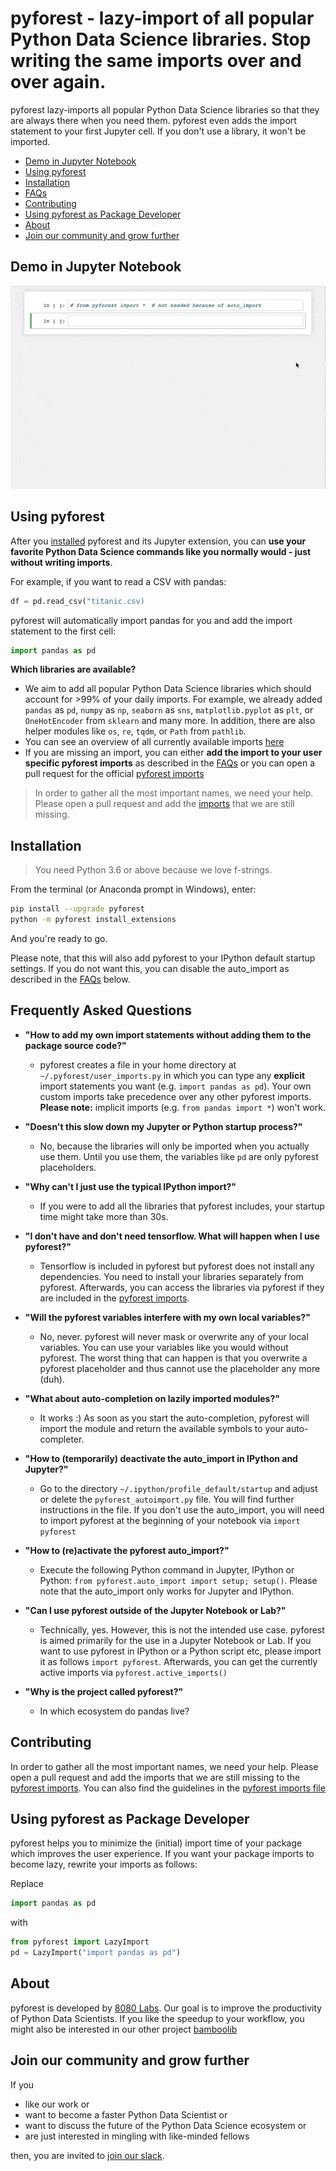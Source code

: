 # pyforest - lazy-import of all popular Python Data Science libraries. Stop writing the same imports over and over again.

pyforest lazy-imports all popular Python Data Science libraries so that they are always there when you need them. pyforest even adds the import statement to your first Jupyter cell. If you don't use a library, it won't be imported.

- [Demo in Jupyter Notebook](#demo-in-jupyter-notebook)
- [Using pyforest](#using-pyforest)
- [Installation](#installation)
- [FAQs](#frequently-asked-questions)
- [Contributing](#contributing)
- [Using pyforest as Package Developer](#using-pyforest-as-package-developer)
- [About](#about)
- [Join our community and grow further](#join-our-community-and-grow-further)



## Demo in Jupyter Notebook
![demo](examples/assets/pyforest_demo_in_jupyter.gif)


## Using pyforest

After you [installed](#installation) pyforest and its Jupyter extension, you can __use your favorite Python Data Science commands like you normally would - just without writing imports__.

For example, if you want to read a CSV with pandas:

```python
df = pd.read_csv("titanic.csv)
```

pyforest will automatically import pandas for you and add the import statement to the first cell:
```python
import pandas as pd
```


__Which libraries are available?__
- We aim to add all popular Python Data Science libraries which should account for >99% of your daily imports. For example, we already added `pandas` as `pd`, `numpy` as `np`, `seaborn` as `sns`, `matplotlib.pyplot` as `plt`, or `OneHotEncoder` from `sklearn` and many more. In addition, there are also helper modules like `os`, `re`, `tqdm`, or `Path` from `pathlib`.
- You can see an overview of all currently available imports [here](src/pyforest/_imports.py)
- If you are missing an import, you can either __add the import to your user specific pyforest imports__ as described in the [FAQs](#frequently-asked-questions) or you can open a pull request for the official [pyforest imports](src/pyforest/_imports.py)

> In order to gather all the most important names, we need your help. Please open a pull request and add the [imports](src/pyforest/_imports.py) that we are still missing.


## Installation

> You need Python 3.6 or above because we love f-strings.

From the terminal (or Anaconda prompt in Windows), enter:

```bash
pip install --upgrade pyforest
python -m pyforest install_extensions
```

And you're ready to go.

Please note, that this will also add pyforest to your IPython default startup settings. If you do not want this, you can disable the auto_import as described in the [FAQs](#frequently-asked-questions) below.


## Frequently Asked Questions

- __"How to add my own import statements without adding them to the package source code?"__
    - pyforest creates a file in your home directory at `~/.pyforest/user_imports.py` in which you can type any **explicit** import statements you want (e.g. `import pandas as pd`). Your own custom imports take precedence over any other pyforest imports. **Please note:** implicit imports (e.g. `from pandas import *`) won't work.

- __"Doesn't this slow down my Jupyter or Python startup process?"__
    - No, because the libraries will only be imported when you actually use them. Until you use them, the variables like `pd` are only pyforest placeholders.

- __"Why can't I just use the typical IPython import?"__
    - If you were to add all the libraries that pyforest includes, your startup time might take more than 30s.

- __"I don't have and don't need tensorflow. What will happen when I use pyforest?"__
    - Tensorflow is included in pyforest but pyforest does not install any dependencies. You need to install your libraries separately from pyforest. Afterwards, you can access the libraries via pyforest if they are included in the [pyforest imports](src/pyforest/_imports.py).

- __"Will the pyforest variables interfere with my own local variables?"__
    - No, never. pyforest will never mask or overwrite any of your local variables. You can use your variables like you would without pyforest. The worst thing that can happen is that you overwrite a pyforest placeholder and thus cannot use the placeholder any more (duh).

- __"What about auto-completion on lazily imported modules?"__
    - It works :) As soon as you start the auto-completion, pyforest will import the module and return the available symbols to your auto-completer.

- __"How to (temporarily) deactivate the auto_import in IPython and Jupyter?"__
    - Go to the directory `~/.ipython/profile_default/startup` and adjust or delete the `pyforest_autoimport.py` file. You will find further instructions in the file. If you don't use the auto_import, you will need to import pyforest at the beginning of your notebook via `import pyforest`

- __"How to (re)activate the pyforest auto_import?"__
    - Execute the following Python command in Jupyter, IPython or Python: `from pyforest.auto_import import setup; setup()`. Please note that the auto_import only works for Jupyter and IPython.

- __"Can I use pyforest outside of the Jupyter Notebook or Lab?"__
    - Technically, yes. However, this is not the intended use case. pyforest is aimed primarily for the use in a Jupyter Notebook or Lab. If you want to use pyforest in IPython or a Python script etc, please import it as follows `import pyforest`. Afterwards, you can get the currently active imports via `pyforest.active_imports()`

- __"Why is the project called pyforest?"__
    - In which ecosystem do pandas live?


## Contributing
In order to gather all the most important names, we need your help. Please open a pull request and add the imports that we are still missing to the [pyforest imports](src/pyforest/_imports.py). You can also find the guidelines in the [pyforest imports file](src/pyforest/_imports.py)


## Using pyforest as Package Developer
pyforest helps you to minimize the (initial) import time of your package which improves the user experience. If you want your package imports to become lazy, rewrite your imports as follows:

Replace

```python
import pandas as pd
```

with

```python
from pyforest import LazyImport
pd = LazyImport("import pandas as pd")
```


## About
pyforest is developed by [8080 Labs](https://8080labs.com). Our goal is to improve the productivity of Python Data Scientists. If you like the speedup to your workflow, you might also be interested in our other project [bamboolib](https://bamboolib.com)


## Join our community and grow further
If you
- like our work or
- want to become a faster Python Data Scientist or
- want to discuss the future of the Python Data Science ecosystem or
- are just interested in mingling with like-minded fellows

then, you are invited to [join our slack](https://join.slack.com/t/fasterpyds/shared_invite/enQtNzYxMTMzMDQ4MDk3LTYyNGRiNTE0OGJkNDEzZGRjNjg2Y2I0YWRlNTlmOGUxMjY5MDY5Yjg1MjliM2QwNmNhZmI3N2MxMmY3MGNiODA).
